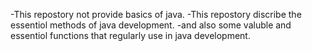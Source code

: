 -This repostory not provide basics of java.
-This repostory discribe the essentiol methods of java development.
-and also some valuble and essentiol functions that regularly use in java development.
